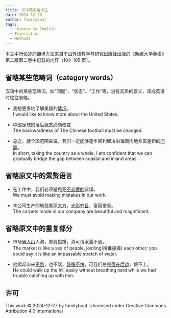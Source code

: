 ```yaml
---
title: 汉译英省略译法
date: 2024-12-28
author: familyboat
tags:
  - Chinese to English
  - Translation
  - Methods
---
```


本文中所论述的翻译方法来自于由外语教学与研究出版社出版的《新编大学英语》第二版第二卷中记载的内容（104-105 页）。

## 省略某些范畴词（category words）

汉语中的某些范畴词，如“问题”、“状态”、“工作”等，没有实质的意义，译成英语时往往省略。

- 我想更多地了解美国的<u>情况</u>。
  <br />
  I would like to know more about the United States.

- 中国足球的落后<u>状态</u>必须改变
  <br />
  The backwardness of The Chinese football must be changed.

- 总之，就全国范围来说，我们一定能够逐步顺利解决沿海同内地贫富差距的<u>问题</u>。
  <br />
  In short, taking the country as a whole, I am confident that we can gradually bridge the gap between coastal and inland areas.

<!-- more -->

## 省略原文中的累赘语言

- 在工作中，我们必须避免犯<u>不必要的</u>错误。
  <br />
  We must avoid making mistakes in our work.

- 本公司生产的地毯美丽<u>大方</u>，<u>光彩夺目</u>，富丽堂皇。
  <br />
  The carpets made in our company are beautiful and magnificent.

## 省略原文中的重复部分

- 市场里<u>人山</u>人海，摩肩接踵，真可谓水泄不通。
  <br />
  The market is like a sea of peaple, jostling(推推搡搡) each other; you could say it is like an impassable stretch of water.

- 他爬起山来<u>不急</u>，也不喘，<u>好像不快</u>，可我们总是<u>落在后边</u>，跟不上。
  <br />
  He could walk up the hill easily without breathing hard while we had trouble catching up with him.

## 许可

This work © 2024-12-27 by familyboat is licensed under Creative Commons Attribution 4.0 International
